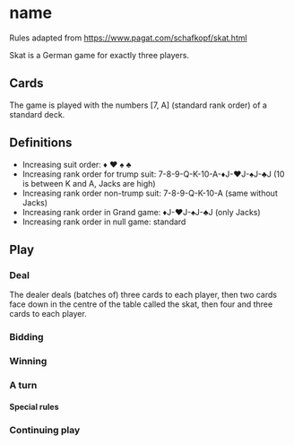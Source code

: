 # name

Rules adapted from https://www.pagat.com/schafkopf/skat.html

Skat is a German game for exactly three players.

## Cards

The game is played with the numbers \[7, A\] (standard rank order) of a standard deck.

## Definitions
* Increasing suit order: :diamonds: :hearts: :spades: :clubs: 
* Increasing rank order for trump suit: 7-8-9-Q-K-10-A-:diamonds:J-:hearts:J-:spades:J-:clubs:J (10 is between K and A, Jacks are high)
* Increasing rank order non-trump suit: 7-8-9-Q-K-10-A (same without Jacks)
* Increasing rank order in Grand game: :diamonds:J-:hearts:J-:spades:J-:clubs:J (only Jacks)
* Increasing rank order in null game: standard 

## Play

### Deal

The dealer deals (batches of) three cards to each player, then two cards face down in the centre of the table called the skat, then four and three cards to each player.

### Bidding

### Winning

### A turn

#### Special rules

### Continuing play

<!--What to do after play ends?-->
